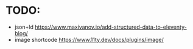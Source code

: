# TODO:

* json+ld <https://www.maxivanov.io/add-structured-data-to-eleventy-blog/>
* image shortcode <https://www.11ty.dev/docs/plugins/image/>